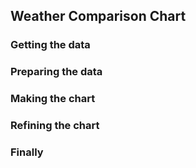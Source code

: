 ## Weather Comparison Chart

### Getting the data

### Preparing the data

### Making the chart

### Refining the chart

### Finally